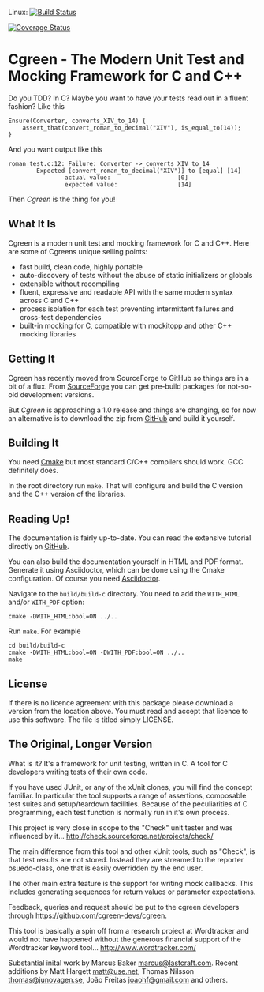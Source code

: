 
Linux: [![Build Status](https://travis-ci.org/cgreen-devs/cgreen.svg?branch=master)](https://travis-ci.org/cgreen-devs/cgreen)

[![Coverage Status](https://coveralls.io/repos/cgreen-devs/cgreen/badge.svg?branch=master&service=github)](https://coveralls.io/github/cgreen-devs/cgreen?branch=master)

Cgreen - The Modern Unit Test and Mocking Framework for C and C++
=================================================================

Do you TDD? In C? Maybe you want to have your tests read out in a
fluent fashion? Like this

    Ensure(Converter, converts_XIV_to_14) {
        assert_that(convert_roman_to_decimal("XIV"), is_equal_to(14));
    }

And you want output like this

    roman_test.c:12: Failure: Converter -> converts_XIV_to_14
            Expected [convert_roman_to_decimal("XIV")] to [equal] [14]
                    actual value:                   [0]
                    expected value:                 [14]

Then *Cgreen* is the thing for you!


## What It Is

Cgreen is a modern unit test and mocking framework for C and C++. Here
are some of Cgreens unique selling points:

  - fast build, clean code, highly portable
  - auto-discovery of tests without the abuse of static initializers or globals
  - extensible without recompiling
  - fluent, expressive and readable API with the same modern syntax across C and C++
  - process isolation for each test preventing intermittent failures
    and cross-test dependencies
  - built-in mocking for C, compatible with mockitopp and other C++ mocking libraries

## Getting It

Cgreen has recently moved from SourceForge to GitHub so things are in
a bit of a flux. From [SourceForge](https://sourceforge.net/projects/cgreen/)
you can get pre-build packages for not-so-old development versions.

But *Cgreen* is approaching a 1.0 release and things are changing, so
for now an alternative is to download the zip from
[GitHub](http://www.github.org/cgreen-devs/cgreen) and build it
yourself.

## Building It

You need [Cmake](http://www.cmake.org) but most standard C/C++
compilers should work. GCC definitely does.

In the root directory run ``make``. That will configure and build the C
version and the C++ version of the libraries.

## Reading Up!

The documentation is fairly up-to-date. You can read the extensive
tutorial directly on [GitHub](https://cgreen-devs.github.io).

You can also build the documentation yourself in HTML and PDF format.
Generate it using Asciidoctor, which can be done using the Cmake
configuration. Of course you need
[Asciidoctor](http://www.asciidoctor.org).

Navigate to the ``build/build-c`` directory. You need to add the
``WITH_HTML`` and/or ``WITH_PDF`` option:

    cmake -DWITH_HTML:bool=ON ../..

Run ``make``. For example

    cd build/build-c
    cmake -DWITH_HTML:bool=ON -DWITH_PDF:bool=ON ../..
    make

## License

If there is no licence agreement with this package please download
a version from the location above. You must read and accept that
licence to use this software. The file is titled simply LICENSE.

## The Original, Longer Version

What is it? It's a framework for unit testing, written in C. A tool
for C developers writing tests of their own code.

If you have used JUnit, or any of the xUnit clones, you will find
the concept familiar. In particular the tool supports a range of
assertions, composable test suites and setup/teardown facilities.
Because of the peculiarities of C programming, each test function
is normally run in it's own process.

This project is very close in scope to the "Check" unit tester and
was influenced by it...
http://check.sourceforge.net/projects/check/

The main difference from this tool and other xUnit tools, such as
"Check",  is that test results are not stored. Instead they are
streamed to the reporter psuedo-class, one that is easily
overridden by the end user.

The other main extra feature is the support for writing mock
callbacks. This includes generating sequences for return values
or parameter expectations.

Feedback, queries and request should be put to the cgreen developers through
https://github.com/cgreen-devs/cgreen.

This tool is basically a spin off from a research project at
Wordtracker and would not have happened without the generous
financial support of the Wordtracker keyword tool...
http://www.wordtracker.com/

Substantial inital work by Marcus Baker <marcus@lastcraft.com>. Recent
additions by Matt Hargett <matt@use.net>, Thomas Nilsson
<thomas@junovagen.se>, João Freitas <joaohf@gmail.com> and others.
